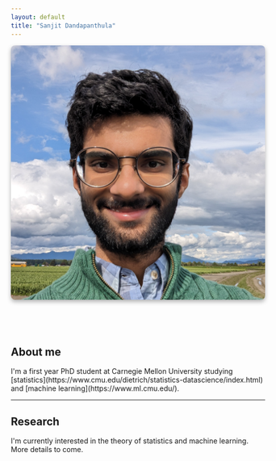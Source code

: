 ```yaml
---
layout: default
title: "Sanjit Dandapanthula"
---
```


<style>
    #headerim {
        display: flex;
        flex-direction: column; /* Arrange items in a column */
        align-items: center; /* Center the image and caption horizontally */
        text-align: center; /* Center the text inside the container */
    }

    #im {
        display: block;
        margin: 0 auto; /* Center the image horizontally */
        box-shadow: 0 4px 8px rgba(0, 0, 0, 0.3); /* Add a subtle shadow */
        border-radius: 8px; /* Optional: Add rounded corners */
    }

    #headerim a {
        margin: 0 1rem; /* Add horizontal space between links */
        color: #333; /* Adjust the color of the icons */
        font-size: 28px; /* Adjust the size of the icons */
        &:hover {
            text-decoration: none;
            opacity: 0.8;
        }
    }
</style>

<div id='headerim'>
<img id='im' src="/assets/images/sanjit.jpg">
<p>
    <a href="https://github.com/yourusername" target="_blank"><i class="fab fa-github"></i></a>
    <a href="https://www.linkedin.com/in/yourprofile" target="_blank"><i class="fab fa-linkedin"></i></a>
    <a href="mailto:your-email@example.com"><i class="fas fa-envelope"></i></a>
</p>
</div>

<div id='index-intro-text' markdown='1'>

## About me

<p markdown='1'>
I'm a first year PhD student at Carnegie Mellon University studying [statistics](https://www.cmu.edu/dietrich/statistics-datascience/index.html) and [machine learning](https://www.ml.cmu.edu/).
</p>

---

<div id='index-main-text' markdown='1'>

## Research

<p markdown="1">
I'm currently interested in the theory of statistics and machine learning. More details to come.
</p>
</div> 
</div>